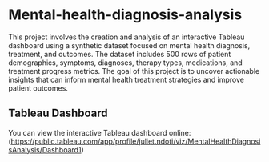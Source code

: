 # Mental-health-diagnosis-analysis
This project involves the creation and analysis of an interactive Tableau dashboard using a synthetic dataset focused on mental health diagnosis, treatment, and outcomes. The dataset includes 500 rows of patient demographics, symptoms, diagnoses, therapy types, medications, and treatment progress metrics. The goal of this project is to uncover actionable insights that can inform mental health treatment strategies and improve patient outcomes.
## Tableau Dashboard
You can view the interactive Tableau dashboard online: (https://public.tableau.com/app/profile/juliet.ndoti/viz/MentalHealthDiagnosisAnalysis/Dashboard1)

